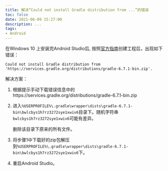 ```yaml
---
title: 解决“Could not install Gradle distribution from ...”的错误
toc: false
date: 2021-06-09 15:27:00
description: ...
tags:
- Android
---
```


在Windows 10 上安装完Android Studio后, 按照[官方指南](https://developer.android.google.cn/training/basics/firstapp/creating-project)创建工程后，出现如下错误：

```
Could not install Gradle distribution from 'https://services.gradle.org/distributions/gradle-6.7.1-bin.zip'.
```

解决方案：

1. 根据提示手动下载错误信息中的https://services.gradle.org/distributions/gradle-6.7.1-bin.zip

2. 进入`%USERPROFILE%\.gradle\wrapper\dists\gradle-6.7.1-bin\bwlcbys1h7rz3272sye1xwiv6`目录下。随机字符串`bwlcbys1h7rz3272sye1xwiv6`可能有差异。

   删除该目录下原来的所有文件。

3. 将步骤1中下载好的zip包解压到`%USERPROFILE%\.gradle\wrapper\dists\gradle-6.7.1-bin\bwlcbys1h7rz3272sye1xwiv6`下。

4. 重启Android Studio。

